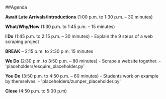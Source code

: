 ##Agenda

**Await Late Arrivals/Introductions** (1:00 p.m. to 1:30 p.m.  – 30 minutes)

**What/Why/How** (1:30 p.m. to 1:45 p.m. – 15 minutes)

**I Do** (1:45 p.m. to 2:15 p.m. – 30 minutes)
    - Explain the 9 steps of a web scraping project 

**BREAK** – 2:15 p.m. to 2:30 p.m. 15 minutes

**We Do** (2:30 p.m. to 3:50 p.m. – 80 minutes)
    - Scrape a website together. 
    - 'placeholders/esquire_placeholder.py'

**You Do** (3:50 p.m. to 4:50 p.m. – 60 minutes)
    - Students work on example by themselves.
    - 'placeholders/zumper_placeholder.py'

**Close** (4:50 p.m. to 5:00 p.m)



